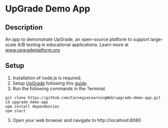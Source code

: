 # UpGrade Demo App

## Description
An app to demonstrate UpGrade, an open-source platform to support large-scale A/B testing in educational applications. Learn more at www.upgradeplatform.org

## Setup
1. Installation of node.js is required.
2. Setup [UpGrade](https://github.com/CarnegieLearningWeb/UpGrade) following this [guide](https://upgrade-platform.gitbook.io/upgrade-documentation/hosting). 
3. Run the following commands in the Terminal.
```
git clone https://github.com/CarnegieLearningWeb/upgrade-demo-app.git
cd upgrade-demo-app
npm install dependencies
npm start
```
3. Open your web browser and navigate to http://localhost:8080
